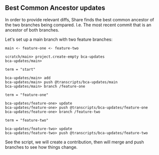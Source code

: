 ## Best Common Ancestor updates

In order to provide relevant diffs, Share finds the best common ancestor of the two branches being compared. 
I.e. The most recent commit that is an ancestor of both branches.

Let's set up a main branch with two feature branches: 

`main <- feature-one <- feature-two`

```ucm:hide
scratch/main> project.create-empty bca-updates
bca-updates/main>
```

```unison:hide
term = "start"
```

```ucm
bca-updates/main> add
bca-updates/main> push @transcripts/bca-updates/main
bca-updates/main> branch /feature-one
```

```unison:hide
term = "feature-one"
```

```ucm
bca-updates/feature-one> update
bca-updates/feature-one> push @transcripts/bca-updates/feature-one
bca-updates/feature-one> branch /feature-two
```

```unison:hide
term = "feature-two"
```

```ucm
bca-updates/feature-two> update
bca-updates/feature-two> push @transcripts/bca-updates/feature-two
```

See the script, we will create a contribution, then will merge and push branches to see how things change.
